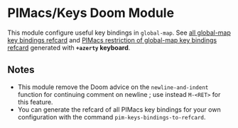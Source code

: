 # PIMacs/Keys Doom Module

This module configure useful key bindings in `global-map`. 
See [all global-map key bindings refcard](all-key-bindings-refcard.org) and 
[PIMacs restriction of global-map key bindings refcard](pimacs-key-bindings-refcard.org)
generated with **`+azerty` keyboard**.

## Notes

- This module remove the Doom advice on the `newline-and-indent` function for
  continuing comment on newline ; use instead `M-<RET>` for this feature.
- You can generate the refcard of all PIMacs key bindings for your own
  configuration with the command `pim-keys-bindings-to-refcard`.
